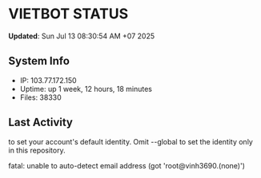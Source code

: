 # VIETBOT STATUS
**Updated**: Sun Jul 13 08:30:54 AM +07 2025

## System Info
- IP: 103.77.172.150
- Uptime: up 1 week, 12 hours, 18 minutes
- Files: 38330

## Last Activity

to set your account's default identity.
Omit --global to set the identity only in this repository.

fatal: unable to auto-detect email address (got 'root@vinh3690.(none)')
